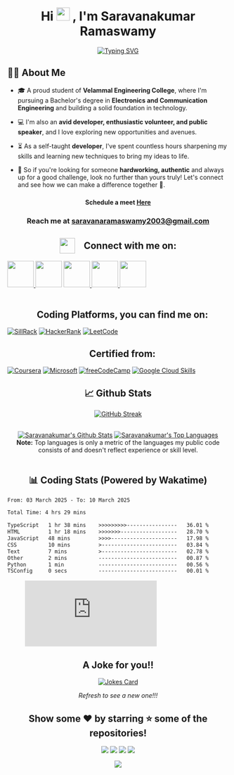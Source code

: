 ### <h1 align="center">Hi <img src="https://media.giphy.com/media/v1.Y2lkPTc5MGI3NjExMzI0ZjViMDA0ZmVjYzEwYTc3ZTk0OGRkMWNiMTk0YWZmYzYwMmFjYiZjdD1z/hvRJCLFzcasrR4ia7z/giphy.gif" width="30px"> ,  I'm Saravanakumar Ramaswamy

<div align="center">

[![Typing SVG](https://readme-typing-svg.demolab.com?font=Fira+Code&pause=2000&color=CF15F7&random=false&width=435&lines=Developer+%7C+Speaker+%7C+Volunteer+)](https://git.io/typing-svg)

</div>
 
 ## 🙋‍♂️ About Me

- 🎓 A proud student of **Velammal Engineering College**, where I'm pursuing a Bachelor's degree in **Electronics and Communication Engineering** and building a solid foundation in technology. 
 
- 💻 I'm also an **avid developer, enthusiastic volunteer, and public speaker**, and I love exploring new opportunities and avenues.

- ⏳ As a self-taught **developer**, I've spent countless hours sharpening my skills and learning new techniques to bring my ideas to life.

- 💪 So if you're looking for someone **hardworking, authentic** and always up for a good challenge, look no further than yours truly! Let's connect and see how we can make a difference together 🤝.

 ##### <h4 align="center">Schedule a meet <a href="https://calendly.com/saravanakumar2003/">Here </a> </h4> 
 ##### <h3 align="center">Reach me at **saravanaramaswamy2003@gmail.com**</h3>


<div id="connect">
  <h2 align="left" style="display: flex; justify-content: center; align-items: center;">
    <img src="https://i.postimg.cc/Q9295TY4/social.gif" height="35" width="auto">
    <span>&nbsp;&nbsp;&nbsp;&nbsp;Connect with me on:</span>
  </h2>
  <a href="https://www.linkedin.com/in/saravanaramaswamy2003">
    <img src="https://user-images.githubusercontent.com/63473496/212667680-1ccf7d0a-9f59-4be5-a2d0-b07effb04b6c.gif" height="60" width= auto>
  </a>
  <a href="https://www.instagram.com/saravanakumar.me"><img src="https://user-images.githubusercontent.com/63473496/212668023-3f7aa65f-2a55-44f4-bc11-e1e7fea26cab.gif" height="60" width="auto"></a>
  <a href="https://api.whatsapp.com/send?phone=8838416187&text=Hi!%20Saravanakumar!!">
    <img src="https://user-images.githubusercontent.com/63473496/212668258-a33f94f5-0baf-4ab5-a2ac-83adafa8ecf0.gif" height="60" width="auto">
  </a>
    <a href="https://twitter.com/Saravana2003_me">
    <img src="https://user-images.githubusercontent.com/63473496/212667318-969259c1-f51a-47a4-a3e3-8675138bdcec.gif" height="60" width= auto>
  </a>
  <a href="https://discord.com/users/saravanakumar.me/">
    <img src="https://user-images.githubusercontent.com/63473496/212670527-afccf7ca-4dfc-4f4c-bf91-19287be8a679.gif" height="60" width="auto">
  </a>
</div>
<!-- Attribution: "Icon made by Freepik from www.flaticon.com"-->
<br/>
<div id="coding">
  <h2 align="left" style="display: flex; justify-content: center; align-items: center;">
    <span>&nbsp;&nbsp;&nbsp;&nbsp;Coding Platforms, you can find me on:</span>
  </h2>
</div>

[![SillRack](https://custom-icon-badges.demolab.com/badge/-SkillRack-0000FF?style=for-the-badge&logo=skillrack&logoColor=0000FF&labelColor=black)](http://www.skillrack.com/profile/381703/7d59d9d0ed57993adcca4f71e60bcc308c4abf09) 
[![HackerRank](https://img.shields.io/badge/-Hackerrank-00c353?style=for-the-badge&logo=HackerRank&logoColor=00EA64&labelColor=black)](https://www.hackerrank.com/profile/Saravana2003)
[![LeetCode](https://img.shields.io/badge/-LeetCode-da8200?style=for-the-badge&logo=LeetCode&logoColor=ffa116&labelColor=black)](https://leetcode.com/Saravana2003/)

<div id="certifications">
  <h2 align="left" style="display: flex; justify-content: center; align-items: center;">
    <span>&nbsp;&nbsp;&nbsp;&nbsp;Certified from:</span>
  </h2>
</div>

[![Coursera](https://img.shields.io/badge/Coursera-0056D2?style=for-the-badge&logo=Coursera&logoColor=white)](https://www.coursera.org/learner/saravana)
[![Microsoft](https://img.shields.io/badge/Microsoft%20Academic-2D9FD9?style=for-the-badge&logo=Microsoft%20Academic&logoColor=white)](https://learn.microsoft.com/en-us/users/saravanakumarr-0468/transcript/7632psz81pqenyr)
[![freeCodeCamp](https://img.shields.io/badge/-freeCodeCamp-131342?style=for-the-badge&logo=freeCodeCamp&logoColor=white&labelColor=0A0A23)](https://www.freecodecamp.org/Saravanakumar2003)
[![Google Cloud Skills](https://img.shields.io/badge/Google_Cloud-4285F4?style=for-the-badge&logo=google-cloud&logoColor=white)](https://www.cloudskillsboost.google/public_profiles/b139294c-b53b-4a6e-8b69-5ea7e60aa82e)


<h2 align="center">📈 Github Stats</h2> 

<div align="center">

[![GitHub Streak](https://github-readme-streak-stats-iota-nine.vercel.app/?user=Saravanakumar2003&theme=jolly&align=center)](https://git.io/streak-stats)

</div>

<div align="center">

  <br/>
    <a href="https://github.com/Saravanakumar2003/github-readme-stats"><img alt="Saravanakumar's Github Stats" src="https://github-readme-stats-tv1x.vercel.app/api?username=Saravanakumar2003&show_icons=true&count_private=true&theme=jolly&hide_border=true&bg_color=0D1117" /></a>
  <a href="https://github.com/Saravanakumar2003/github-readme-stats"><img alt="Saravanakumar's Top Languages" src="https://github-readme-stats-tv1x.vercel.app/api/top-langs/?username=Saravanakumar2003&langs_count=8&count_private=true&layout=compact&theme=jolly&hide_border=true&bg_color=0D1117" /></a>
  <br/>
  <b>Note:</b> Top languages is only a metric of the languages my public code consists of and doesn't reflect experience or skill level.
<br/>
<br/>
</div>
<h2 align="center"> 📊 Coding Stats (Powered by Wakatime)</h2> 

<!--START_SECTION:waka-->

```txt
From: 03 March 2025 - To: 10 March 2025

Total Time: 4 hrs 29 mins

TypeScript   1 hr 38 mins    >>>>>>>>>----------------   36.01 %
HTML         1 hr 18 mins    >>>>>>>------------------   28.70 %
JavaScript   48 mins         >>>>---------------------   17.98 %
CSS          10 mins         >------------------------   03.84 %
Text         7 mins          >------------------------   02.78 %
Other        2 mins          -------------------------   00.87 %
Python       1 min           -------------------------   00.56 %
TSConfig     0 secs          -------------------------   00.01 %
```

<!--END_SECTION:waka-->

<figure><embed src="https://wakatime.com/share/@018baea6-db24-4afa-a6f4-f2d76462cce5/cce5b375-67bd-4e0f-a9fc-8fbb43582fb5.svg"></embed></figure>

 
<h2 align="center">A Joke for you!!</h2>
 <p align="center"> 
  <a href=# target="_blank"> <img src="https://readme-jokes.vercel.app/api" alt="Jokes Card" /> </a>
   <p align="center"><i>Refresh to see a new one!!!</i></p>
<div align="center">


## Show some ❤️ by starring ⭐ some of the repositories!

[<img src="https://img.shields.io/badge/Portfolio-%23000000.svg?&style=for-the-badge&logo=react&logoColor=61DAFB">](https://saravana.vercel.app/)
[<img src="https://img.shields.io/badge/Gmail-D14836?style=for-the-badge&logo=gmail&logoColor=white">](https://mail.google.com/mail/?view=cm&fs=1&to=saravanaramaswamy2003@gmail.com)
[<img src="https://img.shields.io/badge/linkedin-%230077B5.svg?&style=for-the-badge&logo=linkedin&logoColor=white">](https://www.linkedin.com/in/saravanakumar-ramaswamy-0aa1041b8//)
[<img src="https://img.shields.io/badge/instagram-%23E4405F.svg?&style=for-the-badge&logo=instagram&logoColor=white">](https://www.instagram.com/saravanaramaswamy03?utm_source=qr)
</div> 

<div align="center">
<a href="https://u8views.com/github/Saravanakumar2003"><img src="https://u8views.com/api/v1/github/profiles/100985347/views/day-week-month-total-count.svg"></a>
</div>
 

